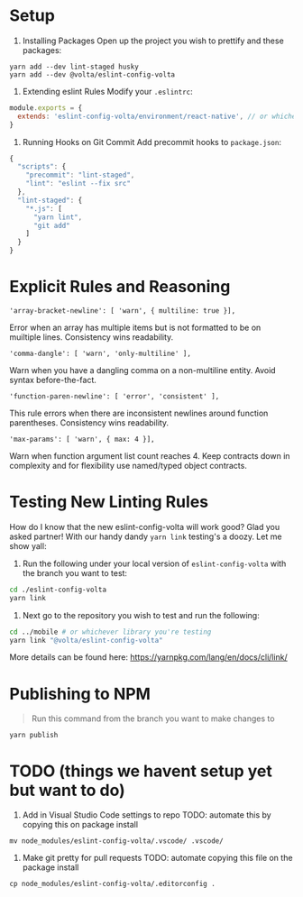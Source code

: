 # Setup
1. Installing Packages
Open up the project you wish to prettify and these packages:
```
yarn add --dev lint-staged husky
yarn add --dev @volta/eslint-config-volta
```

1. Extending eslint Rules
Modify your `.eslintrc`:
```javascript
module.exports = {
  extends: 'eslint-config-volta/environment/react-native', // or whichever env you use
}
```

1. Running Hooks on Git Commit
Add precommit hooks to `package.json`:
```javascript
{
  "scripts": {
    "precommit": "lint-staged",
    "lint": "eslint --fix src"
  },
  "lint-staged": {
    "*.js": [
      "yarn lint",
      "git add"
    ]
  }
}
```

# Explicit Rules and Reasoning

`'array-bracket-newline': [ 'warn', { multiline: true }],`

Error when an array has multiple items but is not formatted to be on muiltiple lines. Consistency wins readability.

`'comma-dangle': [ 'warn', 'only-multiline' ],`

Warn when you have a dangling comma on a non-multiline entity. Avoid syntax before-the-fact.

`'function-paren-newline': [ 'error', 'consistent' ],`

This rule errors when there are inconsistent newlines around function parentheses. Consistency wins readability.

`'max-params': [ 'warn', { max: 4 }],`

Warn when function argument list count reaches 4. Keep contracts down in complexity  and for flexibility use named/typed object contracts.

# Testing New Linting Rules

How do I know that the new eslint-config-volta will work good? Glad you asked partner! With our handy dandy `yarn link` testing's a doozy. Let me show yall:
1. Run the following under your local version of `eslint-config-volta` with the branch you want to test:
```sh
cd ./eslint-config-volta
yarn link
```
1. Next go to the repository you wish to test and run the following:
```sh
cd ../mobile # or whichever library you're testing
yarn link "@volta/eslint-config-volta"
```
More details can be found here: https://yarnpkg.com/lang/en/docs/cli/link/

# Publishing to NPM
> Run this command from the branch you want to make changes to
```
yarn publish
```

# TODO (things we havent setup yet but want to do)
1. Add in Visual Studio Code settings to repo
TODO: automate this by copying this on package install
```
mv node_modules/eslint-config-volta/.vscode/ .vscode/
```

1. Make git pretty for pull requests
TODO: automate copying this file on the package install
```
cp node_modules/eslint-config-volta/.editorconfig .
```
